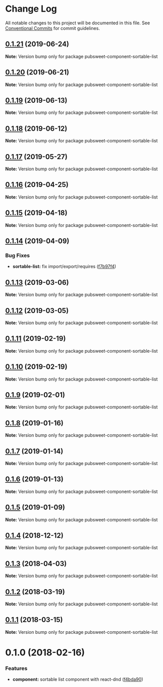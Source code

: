 # Change Log

All notable changes to this project will be documented in this file.
See [Conventional Commits](https://conventionalcommits.org) for commit guidelines.

## [0.1.21](https://gitlab.coko.foundation/pubsweet/pubsweet/compare/pubsweet-component-sortable-list@0.1.20...pubsweet-component-sortable-list@0.1.21) (2019-06-24)

**Note:** Version bump only for package pubsweet-component-sortable-list





## [0.1.20](https://gitlab.coko.foundation/pubsweet/pubsweet/compare/pubsweet-component-sortable-list@0.1.19...pubsweet-component-sortable-list@0.1.20) (2019-06-21)

**Note:** Version bump only for package pubsweet-component-sortable-list





## [0.1.19](https://gitlab.coko.foundation/pubsweet/pubsweet/compare/pubsweet-component-sortable-list@0.1.18...pubsweet-component-sortable-list@0.1.19) (2019-06-13)

**Note:** Version bump only for package pubsweet-component-sortable-list





## [0.1.18](https://gitlab.coko.foundation/pubsweet/pubsweet/compare/pubsweet-component-sortable-list@0.1.17...pubsweet-component-sortable-list@0.1.18) (2019-06-12)

**Note:** Version bump only for package pubsweet-component-sortable-list





## [0.1.17](https://gitlab.coko.foundation/pubsweet/pubsweet/compare/pubsweet-component-sortable-list@0.1.16...pubsweet-component-sortable-list@0.1.17) (2019-05-27)

**Note:** Version bump only for package pubsweet-component-sortable-list





## [0.1.16](https://gitlab.coko.foundation/pubsweet/pubsweet/compare/pubsweet-component-sortable-list@0.1.15...pubsweet-component-sortable-list@0.1.16) (2019-04-25)

**Note:** Version bump only for package pubsweet-component-sortable-list





## [0.1.15](https://gitlab.coko.foundation/pubsweet/pubsweet/compare/pubsweet-component-sortable-list@0.1.14...pubsweet-component-sortable-list@0.1.15) (2019-04-18)

**Note:** Version bump only for package pubsweet-component-sortable-list





## [0.1.14](https://gitlab.coko.foundation/pubsweet/pubsweet/compare/pubsweet-component-sortable-list@0.1.13...pubsweet-component-sortable-list@0.1.14) (2019-04-09)


### Bug Fixes

* **sortable-list:** fix import/export/requires ([f7b97f4](https://gitlab.coko.foundation/pubsweet/pubsweet/commit/f7b97f4))





## [0.1.13](https://gitlab.coko.foundation/pubsweet/pubsweet/compare/pubsweet-component-sortable-list@0.1.12...pubsweet-component-sortable-list@0.1.13) (2019-03-06)

**Note:** Version bump only for package pubsweet-component-sortable-list





## [0.1.12](https://gitlab.coko.foundation/pubsweet/pubsweet/compare/pubsweet-component-sortable-list@0.1.11...pubsweet-component-sortable-list@0.1.12) (2019-03-05)

**Note:** Version bump only for package pubsweet-component-sortable-list





## [0.1.11](https://gitlab.coko.foundation/pubsweet/pubsweet/compare/pubsweet-component-sortable-list@0.1.10...pubsweet-component-sortable-list@0.1.11) (2019-02-19)

**Note:** Version bump only for package pubsweet-component-sortable-list





## [0.1.10](https://gitlab.coko.foundation/pubsweet/pubsweet/compare/pubsweet-component-sortable-list@0.1.9...pubsweet-component-sortable-list@0.1.10) (2019-02-19)

**Note:** Version bump only for package pubsweet-component-sortable-list





## [0.1.9](https://gitlab.coko.foundation/pubsweet/pubsweet/compare/pubsweet-component-sortable-list@0.1.8...pubsweet-component-sortable-list@0.1.9) (2019-02-01)

**Note:** Version bump only for package pubsweet-component-sortable-list





## [0.1.8](https://gitlab.coko.foundation/pubsweet/pubsweet/compare/pubsweet-component-sortable-list@0.1.7...pubsweet-component-sortable-list@0.1.8) (2019-01-16)

**Note:** Version bump only for package pubsweet-component-sortable-list





## [0.1.7](https://gitlab.coko.foundation/pubsweet/pubsweet/compare/pubsweet-component-sortable-list@0.1.6...pubsweet-component-sortable-list@0.1.7) (2019-01-14)

**Note:** Version bump only for package pubsweet-component-sortable-list





## [0.1.6](https://gitlab.coko.foundation/pubsweet/pubsweet/compare/pubsweet-component-sortable-list@0.1.5...pubsweet-component-sortable-list@0.1.6) (2019-01-13)

**Note:** Version bump only for package pubsweet-component-sortable-list





## [0.1.5](https://gitlab.coko.foundation/pubsweet/pubsweet/compare/pubsweet-component-sortable-list@0.1.4...pubsweet-component-sortable-list@0.1.5) (2019-01-09)

**Note:** Version bump only for package pubsweet-component-sortable-list





## [0.1.4](https://gitlab.coko.foundation/pubsweet/pubsweet/compare/pubsweet-component-sortable-list@0.1.3...pubsweet-component-sortable-list@0.1.4) (2018-12-12)

**Note:** Version bump only for package pubsweet-component-sortable-list





<a name="0.1.3"></a>
## [0.1.3](https://gitlab.coko.foundation/pubsweet/pubsweet/compare/pubsweet-component-sortable-list@0.1.2...pubsweet-component-sortable-list@0.1.3) (2018-04-03)




**Note:** Version bump only for package pubsweet-component-sortable-list

<a name="0.1.2"></a>
## [0.1.2](https://gitlab.coko.foundation/pubsweet/pubsweet/compare/pubsweet-component-sortable-list@0.1.1...pubsweet-component-sortable-list@0.1.2) (2018-03-19)




**Note:** Version bump only for package pubsweet-component-sortable-list

<a name="0.1.1"></a>
## [0.1.1](https://gitlab.coko.foundation/pubsweet/pubsweet/compare/pubsweet-component-sortable-list@0.1.0...pubsweet-component-sortable-list@0.1.1) (2018-03-15)




**Note:** Version bump only for package pubsweet-component-sortable-list

<a name="0.1.0"></a>

# 0.1.0 (2018-02-16)

### Features

* **component:** sortable list component with react-dnd ([f4bda90](https://gitlab.coko.foundation/pubsweet/pubsweet/commit/f4bda90))
